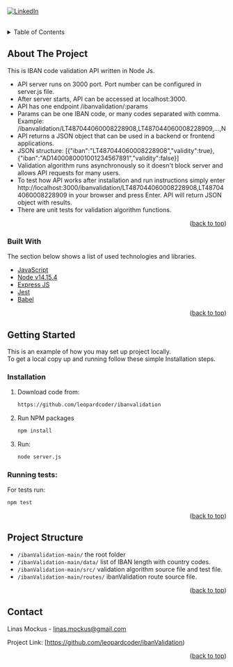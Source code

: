 <div id="top"></div>
<br>


[![LinkedIn][linkedin-shield]][linkedin-url]

<br>

<details>
  <summary>Table of Contents</summary>
  <ol>
    <li>
      <a href="#about-the-project">About The Project</a>
      <ul>
        <li><a href="#built-with">Built With</a></li>
      </ul>
    </li>
    <li>
      <a href="#getting-started">Getting Started</a>
      <ul>
        <li><a href="#installation">Installation</a></li>
      </ul>
    </li>
    <li><a href="#project-structure">Project Structure</a></li>
    <li><a href="#contact">Contact</a></li>
  </ol>
</details>



## About The Project

This is IBAN code validation API written in Node Js.

- API server runs on 3000 port. Port number can be configured in server.js file.
- After server starts, API can be accessed at localhost:3000.
- API has one endpoint /ibanvalidation/:params
- Params can be one IBAN code, or many codes separated with comma. Example: /ibanvalidation/LT487044060008228908,LT487044060008228909,...,N
- API returns a JSON object that can be used in a backend or frontend applications.
- JSON structure: 
[{"iban":"LT487044060008228908","validity":true},{"iban":"AD1400080001001234567891","validity":false}]
- Validation algorithm runs asynchronously so it doesn't block server and allows API requests for many users.
- To test how API works after installation and run instructions simply enter http://localhost:3000/ibanvalidation/LT487044060008228908,LT487044060008228909 in your browser and press Enter. API will return JSON object with results.
- There are unit tests for validation algorithm functions.

<p align="right">(<a href="#top">back to top</a>)</p>

### Built With

The section below shows a list of used technologies and libraries.

* [JavaScript](https://www.javascript.com/)
* [Node v14.15.4](https://nodejs.org/en/download/) 
* [Express JS](https://expressjs.com)
* [Jest](https://jestjs.io)
* [Babel](https://babeljs.io)

<p align="right">(<a href="#top">back to top</a>)</p>


## Getting Started

This is an example of how you may set up project locally. <br>
To get a local copy up and running follow these simple Installation steps.

### Installation

1. Download code from:
   ```sh
   https://github.com/leopardcoder/ibanvalidation
   ```
2. Run NPM packages
   ```sh
   npm install
   ``` 
4. Run: 
   ```sh
   node server.js
   ```
   
   
   
### Running tests:
   For tests run:
   ```sh
   npm test
   ```

   
<p align="right">(<a href="#top">back to top</a>)</p>



## Project Structure

- `/ibanValidation-main/` the root folder
- `/ibanValidation-main/data/` list of IBAN length with country codes.
- `/ibanValidation-main/src/` validation algorithm source file and test file.
- `/ibanValidation-main/routes/` ibanValidation route source file.

<p align="right">(<a href="#top">back to top</a>)</p>


## Contact

Linas Mockus - linas.mockus@gmail.com

Project Link: [https://github.com/leopardcoder/ibanValidation)

<p align="right">(<a href="#top">back to top</a>)</p>



[linkedin-shield]: https://img.shields.io/badge/-LinkedIn-black.svg?style=for-the-badge&logo=linkedin&colorB=555
[linkedin-url]: https://www.linkedin.com/in/linas-mockus-49a89b14a/
